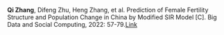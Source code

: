 

**Qi Zhang**, Difeng Zhu, Heng Zhang, et al. Prediction of Female Fertility Structure and Population Change in China by Modified SIR Model [C]. Big Data and Social Computing, 2022: 57-79.[Link](https://link.springer.com/chapter/10.1007/978-981-19-7532-5_4)


